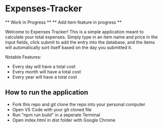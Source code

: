 # Expenses-Tracker

** Work in Progress **
** Add item feature in progress **


Welcome to Expenses Tracker! This is a simple application meant to calculate your total expenses. Simply type in an item name and price in the input fields, click submit to add the entry into the database, and the items will automatically sort itself based on the day you submitted it.


Notable Features: 

- Every day will have a total cost
- Every month will have a total cost
- Every year will have a total cost


## How to run the application

- Fork this repo and git clone the repo into your personal computer
- Open VS Code with your git cloned file
- Run "npm run build" in a seperate Terminal
- Open index.html in dist folder with Google Chrome